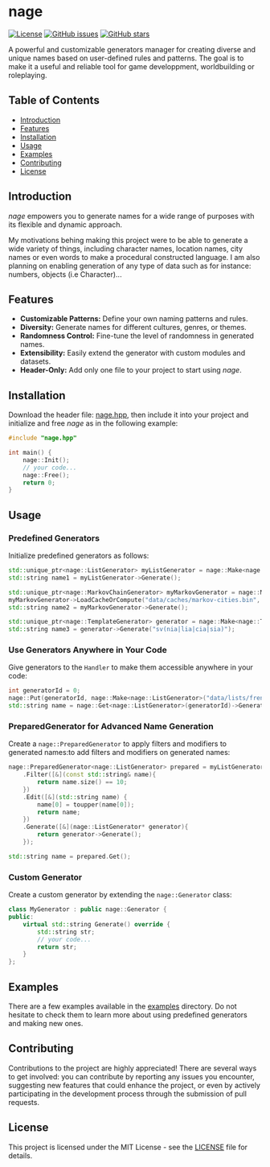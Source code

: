 # nage

[![License](https://img.shields.io/badge/license-MIT-blue.svg)](https://opensource.org/licenses/MIT)
[![GitHub issues](https://img.shields.io/github/issues/xorrad/nage)](https://github.com/xorrad/nage/issues)
[![GitHub stars](https://img.shields.io/github/stars/xorrad/nage.svg?style=flat&label=stars)](https://github.com/xorrad/nage)

A powerful and customizable generators manager for creating diverse and unique names based on user-defined rules and patterns. The goal is to make it a useful and reliable tool for game developpment, worldbuilding or roleplaying.

## Table of Contents

- [Introduction](#introduction)
- [Features](#features)
- [Installation](#installation)
- [Usage](#usage)
- [Examples](#examples)
- [Contributing](#contributing)
- [License](#license)

## Introduction

*nage* empowers you to generate names for a wide range of purposes with its flexible and dynamic approach.

My motivations behing making this project were to be able to generate a wide variety of things, including character names, location names, city names or even words to make a procedural constructed language. I am also planning on enabling generation of any type of data such as for instance: numbers, objects (i.e Character)...

## Features

- **Customizable Patterns:** Define your own naming patterns and rules.
- **Diversity:** Generate names for different cultures, genres, or themes.
- **Randomness Control:** Fine-tune the level of randomness in generated names.
- **Extensibility:** Easily extend the generator with custom modules and datasets.
- **Header-Only:** Add only one file to your project to start using *nage*.

## Installation

Download the header file: [nage.hpp](https://raw.githubusercontent.com/Xorrad/nage/master/nage.hpp), then include it into your project and initialize and free *nage* as in the following example:

```cpp
#include "nage.hpp"

int main() {
    nage::Init();
    // your code...
    nage::Free();
    return 0;
}
```

## Usage

### Predefined Generators   
Initialize predefined generators as follows:
```cpp
std::unique_ptr<nage::ListGenerator> myListGenerator = nage::Make<nage::ListGenerator>("data/lists/french-names.txt");
std::string name1 = myListGenerator->Generate();

std::unique_ptr<nage::MarkovChainGenerator> myMarkovGenerator = nage::Make<nage::MarkovChainGenerator>(3);
myMarkovGenerator->LoadCacheOrCompute("data/caches/markov-cities.bin", "data/lists/german-cities.txt");
std::string name2 = myMarkovGenerator->Generate();

std::unique_ptr<nage::TemplateGenerator> generator = nage::Make<nage::TemplateGenerator>("data/templates/rinkworks.txt");
std::string name3 = generator->Generate("sv(nia|lia|cia|sia)");
```

### Use Generators Anywhere in Your Code
Give generators to the `Handler` to make them accessible anywhere in your code:
```cpp
int generatorId = 0;
nage::Put(generatorId, nage::Make<nage::ListGenerator>("data/lists/french-names.txt"));
std::string name = nage::Get<nage::ListGenerator>(generatorId)->Generate();
```

### PreparedGenerator for Advanced Name Generation
Create a `nage::PreparedGenerator` to apply filters and modifiers to generated names:to add filters and modifiers on generated names:
```cpp
nage::PreparedGenerator<nage::ListGenerator> prepared = myListGenerator->Prepare<nage::ListGenerator>()
    .Filter([&](const std::string& name){
        return name.size() == 10;
    })
    .Edit([&](std::string name) {
        name[0] = toupper(name[0]);
        return name;
    })
    .Generate([&](nage::ListGenerator* generator){
        return generator->Generate();
    });

std::string name = prepared.Get();
```

### Custom Generator
Create a custom generator by extending the `nage::Generator` class:
```cpp
class MyGenerator : public nage::Generator {
public:
    virtual std::string Generate() override {
        std::string str;
        // your code...
        return str;
    }
};
```

## Examples

There are a few examples available in the [examples](https://github.com/Xorrad/nage/tree/master/examples) directory. Do not hesitate to check them to learn more about using predefined generators and making new ones.

## Contributing

Contributions to the project are highly appreciated! There are several ways to get involved: you can contribute by reporting any issues you encounter, suggesting new features that could enhance the project, or even by actively participating in the development process through the submission of pull requests.

## License

This project is licensed under the MIT License - see the [LICENSE](https://raw.githubusercontent.com/Xorrad/nage/master/LICENSE) file for details.